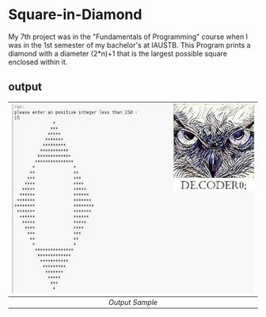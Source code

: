 # Square-in-Diamond

My 7th project was in the "Fundamentals of Programming" course when I was in the 1st semester of my bachelor's at IAUSTB. This Program prints a diamond with a diameter (2*n)+1 that is the largest possible square enclosed within it. 



## output
| <img src="out.jpg" alt="Pascal Triangle" width="900"/> | 
|:--:| 
| *Output Sample*

